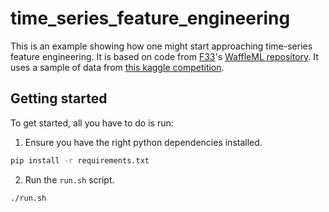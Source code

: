 # time\_series\_feature\_engineering

This is an example showing how one might start approaching time-series feature engineering. It is
based on code from [F33](https://www.f33.global/)'s [WaffleML repository](https://github.com/F33AI/waffleml-examples/tree/master/kaggle_store_item_demand_forecasting). 
It uses a sample of data from [this kaggle competition](https://www.kaggle.com/competitions/demand-forecasting-kernels-only).

## Getting started

To get started, all you have to do is run:

1. Ensure you have the right python dependencies installed.
```bash
pip install -r requirements.txt
```

2. Run the `run.sh` script.
```bash
./run.sh
```